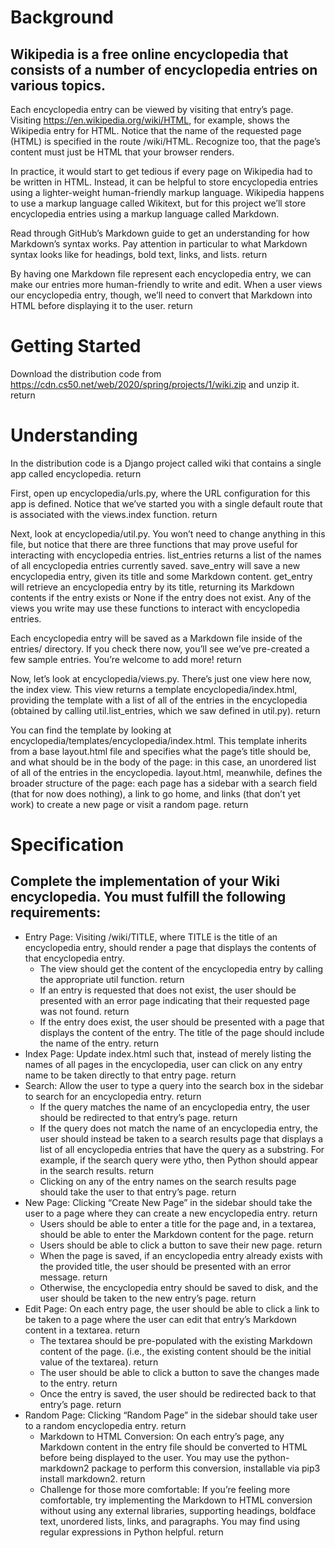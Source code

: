 # Background
## Wikipedia is a free online encyclopedia that consists of a number of encyclopedia entries on various topics.

Each encyclopedia entry can be viewed by visiting that entry’s page. Visiting https://en.wikipedia.org/wiki/HTML, for example, shows the Wikipedia entry for HTML. Notice that the name of the requested page (HTML) is specified in the route /wiki/HTML. Recognize too, that the page’s content must just be HTML that your browser renders.

In practice, it would start to get tedious if every page on Wikipedia had to be written in HTML. Instead, it can be helpful to store encyclopedia entries using a lighter-weight human-friendly markup language. Wikipedia happens to use a markup language called Wikitext, but for this project we’ll store encyclopedia entries using a markup language called Markdown.

Read through GitHub’s Markdown guide to get an understanding for how Markdown’s syntax works. Pay attention in particular to what Markdown syntax looks like for headings, bold text, links, and lists.  return

By having one Markdown file represent each encyclopedia entry, we can make our entries more human-friendly to write and edit. When a user views our encyclopedia entry, though, we’ll need to convert that Markdown into HTML before displaying it to the user.  return

# Getting Started
Download the distribution code from https://cdn.cs50.net/web/2020/spring/projects/1/wiki.zip and unzip it.  return
# Understanding
In the distribution code is a Django project called wiki that contains a single app called encyclopedia.  return

First, open up encyclopedia/urls.py, where the URL configuration for this app is defined. Notice that we’ve started you with a single default route that is associated with the views.index function.  return

Next, look at encyclopedia/util.py. You won’t need to change anything in this file, but notice that there are three functions that may prove useful for interacting with encyclopedia entries. list_entries returns a list of the names of all encyclopedia entries currently saved. save_entry will save a new encyclopedia entry, given its title and some Markdown content. get_entry will retrieve an encyclopedia entry by its title, returning its Markdown contents if the entry exists or None if the entry does not exist. Any of the views you write may use these functions to interact with encyclopedia entries.

Each encyclopedia entry will be saved as a Markdown file inside of the entries/ directory. If you check there now, you’ll see we’ve pre-created a few sample entries. You’re welcome to add more!  return

Now, let’s look at encyclopedia/views.py. There’s just one view here now, the index view. This view returns a template encyclopedia/index.html, providing the template with a list of all of the entries in the encyclopedia (obtained by calling util.list_entries, which we saw defined in util.py).  return

You can find the template by looking at encyclopedia/templates/encyclopedia/index.html. This template inherits from a base layout.html file and specifies what the page’s title should be, and what should be in the body of the page: in this case, an unordered list of all of the entries in the encyclopedia. layout.html, meanwhile, defines the broader structure of the page: each page has a sidebar with a search field (that for now does nothing), a link to go home, and links (that don’t yet work) to create a new page or visit a random page.  return

# Specification
## Complete the implementation of your Wiki encyclopedia. You must fulfill the following requirements:

- Entry Page: Visiting /wiki/TITLE, where TITLE is the title of an encyclopedia entry, should render a page that displays the contents of that encyclopedia entry.
  - The view should get the content of the encyclopedia entry by calling the appropriate util function.  return
  - If an entry is requested that does not exist, the user should be presented with an error page indicating that their requested page was not found.  return
  - If the entry does exist, the user should be presented with a page that displays the content of the entry. The title of the page should include the name of the entry.   return
- Index Page: Update index.html such that, instead of merely listing the names of all pages in the encyclopedia, user can click on any entry name to be taken directly to that entry page.  return
- Search: Allow the user to type a query into the search box in the sidebar to search for an encyclopedia entry.  return
  - If the query matches the name of an encyclopedia entry, the user should be redirected to that entry’s page.  return
  - If the query does not match the name of an encyclopedia entry, the user should instead be taken to a search results page that displays a list of all encyclopedia entries that have the query as a substring. For example, if the search query were ytho, then Python should appear in the search results.  return
  - Clicking on any of the entry names on the search results page should take the user to that entry’s page.  return
- New Page: Clicking “Create New Page” in the sidebar should take the user to a page where they can create a new encyclopedia entry.  return
  - Users should be able to enter a title for the page and, in a textarea, should be able to enter the Markdown content for the page.  return
  - Users should be able to click a button to save their new page.  return
  - When the page is saved, if an encyclopedia entry already exists with the provided title, the user should be presented with an error message.  return
  - Otherwise, the encyclopedia entry should be saved to disk, and the user should be taken to the new entry’s page.  return
- Edit Page: On each entry page, the user should be able to click a link to be taken to a page where the user can edit that entry’s Markdown content in a textarea.  return
  - The textarea should be pre-populated with the existing Markdown content of the page. (i.e., the existing content should be the initial value of the textarea).  return
  - The user should be able to click a button to save the changes made to the entry.  return
  - Once the entry is saved, the user should be redirected back to that entry’s page.  return
- Random Page: Clicking “Random Page” in the sidebar should take user to a random encyclopedia entry.  return
  - Markdown to HTML Conversion: On each entry’s page, any Markdown content in the entry file should be converted to HTML before being displayed to the user. You may use the python-markdown2 package to perform this conversion, installable via pip3 install markdown2.  return
  - Challenge for those more comfortable: If you’re feeling more comfortable, try implementing the Markdown to HTML conversion without using any external libraries, supporting headings, boldface text, unordered lists, links, and paragraphs. You may find using regular expressions in Python helpful.  return
